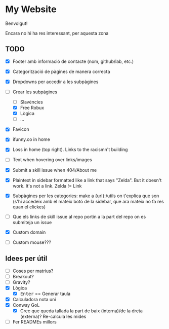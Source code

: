 # My Website

Benvolgut!

Encara no hi ha res interessant, per aquesta zona


## TODO
- [X] Footer amb informació de contacte (nom, github/lab, etc.)
- [X] Categorització de pàgines de manera correcta
- [X] Dropdowns per accedir a les subpàgines
- [ ] Crear les subpàgines
    - [ ] Slavències
    - [X] Free Robux
    - [X] Lògica
    - [ ] ...
- [X] Favicon
- [X] ifunny.co in home
- [X] Loss in home (top right). Links to the racismn't building
- [ ] Text when hovering over links/images
- [X] Submit a skill issue when 404/About me
- [X] Plaintext in sidebar formatted like a link that says "Zelda". But it doesn't work. It's not a link. Zelda != Link
- [X] Subpàgines per les categories: make a {url}:/utils on t'explica que son (s'hi accedeix amb el mateix botó de la sidebar, que ara mateix no fa res quan el clickes)
- [ ] Que els links de skill issue al repo portin a la part del repo on es submiteja un issue
- [X] Custom domain 
- [ ] Custom mouse???


## Idees per útil
- [ ] Coses per matrius?
- [ ] Breakout?
- [ ] Gravity?
- [X] Lògica
    - [X] <kbd>Enter</kbd> == Generar taula
- [X] Calculadora nota uni
- [X] Conway GoL
    - [X] Crec que queda tallada la part de baix (interna)/de la dreta (externa)? Re-calcula les mides
- [ ] Fer READMEs millors
